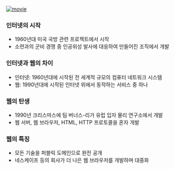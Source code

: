 <p><a href="https://www.youtube.com/watch?v=A2kt9oyMjSg&amp;ab_channel=%EC%83%9D%ED%99%9C%EC%BD%94%EB%94%A9"><img alt="movie" src="https://img.youtube.com/vi/A2kt9oyMjSg/sddefault.jpg" /></a></p>
<h3 id="인터넷의-시작">인터넷의 시작</h3>
<ul>
<li>1960년대 미국 국방 관련 프로젝트에서 시작</li>
<li>소련과의 군비 경쟁 중 인공위성 발사에 대응하여 만들어진 조직에서 개발</li>
</ul>
<h3 id="인터넷과-웹의-차이">인터넷과 웹의 차이</h3>
<ul>
<li>인터넷: 1960년대에 시작된 전 세계적 규모의 컴퓨터 네트워크 시스템</li>
<li>웹: 1990년대에 시작된 인터넷 위에서 동작하는 서비스 중 하나</li>
</ul>
<h3 id="웹의-탄생">웹의 탄생</h3>
<ul>
<li>1990년 크리스마스에 팀 버너스-리가 유럽 입자 물리 연구소에서 개발</li>
<li>웹 서버, 웹 브라우저, HTML, HTTP 프로토콜을 혼자 개발</li>
</ul>
<h3 id="웹의-특징">웹의 특징</h3>
<ul>
<li>모든 기술을 퍼블릭 도메인으로 완전 공개</li>
<li>네스케이프 등의 회사가 더 나은 웹 브라우저를 개발하며 대중화</li>
</ul>